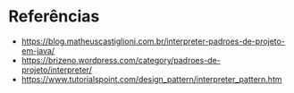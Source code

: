 # Referências
- https://blog.matheuscastiglioni.com.br/interpreter-padroes-de-projeto-em-java/
- https://brizeno.wordpress.com/category/padroes-de-projeto/interpreter/
- https://www.tutorialspoint.com/design_pattern/interpreter_pattern.htm
